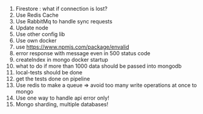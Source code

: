 1. Firestore : what if connection is lost?
2. Use Redis Cache
3. Use RabbitMq to handle sync requests
4. Update node
5. Use other config lib
6. Use own docker
7. use https://www.npmjs.com/package/envalid
8. error response with message even in 500 status code
9. createIndex in mongo docker startup
10. what to do if more than 1000 data should be passed into mongodb
11. local-tests should be done
12. get the tests done on pipeline
13. Use redis to make a queue => avoid too many write operations at once to mongo
14. Use one way to handle api error only!
15. Mongo sharding, multiple databases!